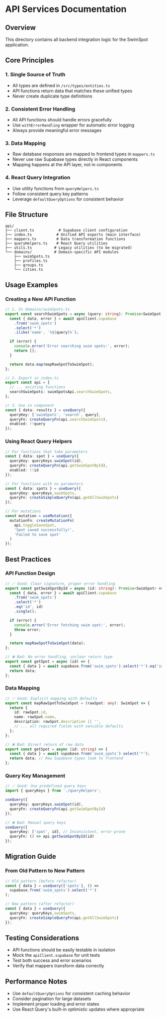 # API Services Documentation

## Overview
This directory contains all backend integration logic for the SwimSpot application.

## Core Principles

### 1. Single Source of Truth
- All types are defined in `/src/types/entities.ts`
- API functions return data that matches these unified types
- Never create duplicate type definitions

### 2. Consistent Error Handling
- All API functions should handle errors gracefully
- Use `withErrorHandling` wrapper for automatic error logging
- Always provide meaningful error messages

### 3. Data Mapping
- Raw database responses are mapped to frontend types in `mappers.ts`
- Never use raw Supabase types directly in React components
- Mapping happens at the API layer, not in components

### 4. React Query Integration
- Use utility functions from `queryHelpers.ts`
- Follow consistent query key patterns
- Leverage `defaultQueryOptions` for consistent behavior

## File Structure

```
api/
├── client.ts           # Supabase client configuration
├── index.ts           # Unified API exports (main interface)
├── mappers.ts         # Data transformation functions
├── queryHelpers.ts    # React Query utilities
├── utils.ts          # Legacy utilities (to be migrated)
└── domains/          # Domain-specific API modules
    ├── swimSpots.ts
    ├── profiles.ts
    ├── groups.ts
    └── cities.ts
```

## Usage Examples

### Creating a New API Function

```typescript
// 1. In domains/swimSpots.ts
export const searchSwimSpots = async (query: string): Promise<SwimSpot[]> => {
  const { data, error } = await apiClient.supabase
    .from('swim_spots')
    .select('*')
    .ilike('name', `%${query}%`);

  if (error) {
    console.error('Error searching swim spots:', error);
    return [];
  }

  return data.map(mapRawSpotToSwimSpot);
};

// 2. Export in index.ts
export const api = {
  // ... existing functions
  searchSwimSpots: swimSpotsApi.searchSwimSpots,
};

// 3. Use in component
const { data: results } = useQuery({
  queryKey: ['swimSpots', 'search', query],
  queryFn: createQueryFn(api.searchSwimSpots),
  enabled: !!query
});
```

### Using React Query Helpers

```typescript
// For functions that take parameters
const { data: spot } = useQuery({
  queryKey: queryKeys.swimSpot(id),
  queryFn: createQueryFn(api.getSwimSpotById),
  enabled: !!id
});

// For functions with no parameters
const { data: spots } = useQuery({
  queryKey: queryKeys.swimSpots,
  queryFn: createSimpleQueryFn(api.getAllSwimSpots)
});

// For mutations
const mutation = useMutation({
  mutationFn: createMutationFn(
    api.toggleSaveSpot,
    'Spot saved successfully!',
    'Failed to save spot'
  )
});
```

## Best Practices

### API Function Design
```typescript
// ✅ Good: Clear signature, proper error handling
export const getSwimSpotById = async (id: string): Promise<SwimSpot> => {
  const { data, error } = await apiClient.supabase
    .from('swim_spots')
    .select('*')
    .eq('id', id)
    .single();

  if (error) {
    console.error('Error fetching swim spot:', error);
    throw error;
  }

  return mapRawSpotToSwimSpot(data);
};

// ❌ Bad: No error handling, unclear return type
export const getSpot = async (id) => {
  const { data } = await supabase.from('swim_spots').select('*').eq('id', id);
  return data;
};
```

### Data Mapping
```typescript
// ✅ Good: Explicit mapping with defaults
export const mapRawSpotToSwimSpot = (rawSpot: any): SwimSpot => {
  return {
    id: rawSpot.id,
    name: rawSpot.name,
    description: rawSpot.description || '',
    // ... all required fields with sensible defaults
  };
};

// ❌ Bad: Direct return of raw data
export const getSpot = async (id: string) => {
  const { data } = await supabase.from('swim_spots').select('*');
  return data; // Raw Supabase types leak to frontend
};
```

### Query Key Management
```typescript
// ✅ Good: Use predefined query keys
import { queryKeys } from './queryHelpers';

useQuery({
  queryKey: queryKeys.swimSpot(id),
  queryFn: createQueryFn(api.getSwimSpotById)
});

// ❌ Bad: Manual query keys
useQuery({
  queryKey: ['spot', id], // Inconsistent, error-prone
  queryFn: () => api.getSwimSpotById(id)
});
```

## Migration Guide

### From Old Pattern to New Pattern

```typescript
// Old pattern (before refactor)
const { data } = useQuery(['spots'], () => 
  supabase.from('swim_spots').select('*')
);

// New pattern (after refactor)
const { data } = useQuery({
  queryKey: queryKeys.swimSpots,
  queryFn: createSimpleQueryFn(api.getAllSwimSpots)
});
```

## Testing Considerations

- API functions should be easily testable in isolation
- Mock the `apiClient.supabase` for unit tests
- Test both success and error scenarios
- Verify that mappers transform data correctly

## Performance Notes

- Use `defaultQueryOptions` for consistent caching behavior
- Consider pagination for large datasets
- Implement proper loading and error states
- Use React Query's built-in optimistic updates where appropriate
